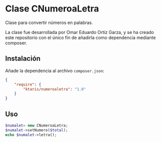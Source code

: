 # Clase CNumeroaLetra

Clase para convertir números en palabras.

La clase fue desarrollada por Omar Eduardo Ortiz Garza, y se ha creado este repositorio con el único fin de añadirla como dependencia mediante composer.


## Instalación

Añade la dependencia al archivo ```composer.json```:

```json
{
    "require": {
        "ktaris/numeroaletra": "1.0"
    }
}
```

## Uso

```php
$numalet= new CNumeroaLetra;
$numalet->setNumero($total);
echo $numalet->letra();
```